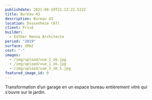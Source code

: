 ```yaml
---
publishdate: 2021-08-19T21:13:22.522Z
title: Bureau 43
description: Bureau 43
location: Dossenheim (67)
client: Privé
builder:
  - Esther Henna Architecte
period: "2019"
surface: 20m2
cost: "-"
images:
  - /img/upload/vue_2_ok.jpg
  - /img/upload/vue_1_ok.jpg
  - /img/upload/vue_3_ok_1.jpg
featured_image_id: 0
---
```

Transformation d’un garage en un espace bureau entièrement vitré qui s’ouvre sur le jardin.